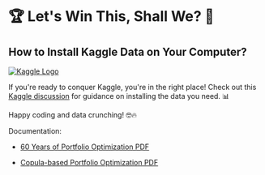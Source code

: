 # 🏆 Let's Win This, Shall We? 🚀

## How to Install Kaggle Data on Your Computer?

[![Kaggle Logo](https://www.kaggle.com/static/images/site-logo.png)](https://www.kaggle.com/discussions/general/74235)

If you're ready to conquer Kaggle, you're in the right place! Check out this [Kaggle discussion](https://www.kaggle.com/discussions/general/74235) for guidance on installing the data you need. 📊

Happy coding and data crunching! 🤓🔥

Documentation: 
- [60 Years of Portfolio Optimization PDF](https://cdn.fbsbx.com/v/t59.2708-21/11392632_1612970678986668_294053040_n.pdf/60-Years-of-Portfolio-Optimization-Practical-Challenges-and-Current-Trends.pdf?_nc_cat=102&ccb=1-7&_nc_sid=2b0e22&_nc_ohc=3tOZUTBgUQ8AX-RoJ7s&_nc_ht=cdn.fbsbx.com&oh=03_AdRv7ADOKbaPVWeuBYGtkYFpqW6HL_NJx28DAtqesyrV1A&oe=65471D35&dl=1)

- [Copula-based Portfolio Optimization PDF](https://cdn.fbsbx.com/v/t59.2708-21/313918204_1326295668175403_1511486614355566439_n.pdf/Copula-based-Portfolio-Optimization.pdf?_nc_cat=105&ccb=1-7&_nc_sid=2b0e22&_nc_ohc=aqS9WkvKPQ0AX-T9liz&_nc_ht=cdn.fbsbx.com&oh=03_AdSuEN3JQIcTlQihrd29MVrSE4W8-5llsTnity6swZXHFQ&oe=6546FB55&dl=1)
